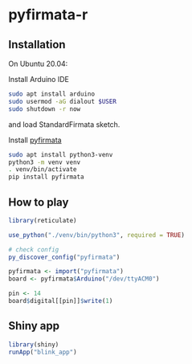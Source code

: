 # pyfirmata-r

## Installation

On Ubuntu 20.04:

Install Arduino IDE

```sh
sudo apt install arduino
sudo usermod -aG dialout $USER
sudo shutdown -r now
```

and load StandardFirmata sketch.

Install [pyfirmata](https://pypi.org/project/pyFirmata/)

```sh
sudo apt install python3-venv
python3 -m venv venv
. venv/bin/activate
pip install pyfirmata
```

## How to play

```r
library(reticulate)

use_python("./venv/bin/python3", required = TRUE)

# check config
py_discover_config("pyfirmata")

pyfirmata <- import("pyfirmata")
board <- pyfirmata$Arduino("/dev/ttyACM0")

pin <- 14
board$digital[[pin]]$write(1)
```

## Shiny app

```r
library(shiny)
runApp("blink_app")
```
